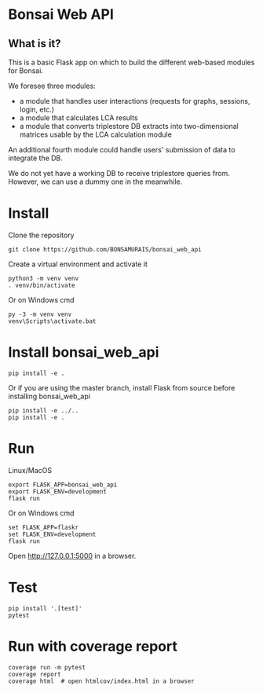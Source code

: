 # Bonsai Web API
## What is it?
This is a basic Flask app on which to build the different web-based modules for Bonsai.

We foresee three modules:

* a module that handles user interactions (requests for graphs, sessions, login, etc.)
* a module that calculates LCA results
* a module that converts triplestore DB extracts into two-dimensional matrices usable by the LCA calculation module

An additional fourth module could handle users' submission of data to integrate the DB.

We do not yet have a working DB to receive triplestore queries from. However, we can use a dummy one in the meanwhile.

# Install
Clone the repository

    git clone https://github.com/BONSAMURAIS/bonsai_web_api

Create a virtual environment and activate it

    python3 -m venv venv
    . venv/bin/activate

Or on Windows cmd

    py -3 -m venv venv
    venv\Scripts\activate.bat

# Install bonsai_web_api

    pip install -e .

Or if you are using the master branch, install Flask from source before installing bonsai_web_api

    pip install -e ../..
    pip install -e .

# Run
Linux/MacOS

    export FLASK_APP=bonsai_web_api
    export FLASK_ENV=development
    flask run

Or on Windows cmd

    set FLASK_APP=flaskr
    set FLASK_ENV=development
    flask run

Open http://127.0.0.1:5000 in a browser.

# Test
    pip install '.[test]'
    pytest

# Run with coverage report

    coverage run -m pytest
    coverage report
    coverage html  # open htmlcov/index.html in a browser
